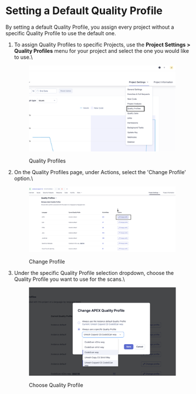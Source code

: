 # Setting a Default Quality Profile

By setting a default Quality Profile, you assign every project without a specific Quality Profile to use the default one.

1.  To assign Quality Profiles to specific Projects, use the **Project Settings > Quality Profiles** menu for your project and select the one you would like to use.\


    <figure><img src="../../../.gitbook/assets/image (1) (1) (1) (1) (1) (1) (1) (1) (1) (1) (1) (1).png" alt=""><figcaption><p>Quality Profiles</p></figcaption></figure>
2.  On the Quality Profiles page, under Actions, select the 'Change Profile' option.\


    <figure><img src="../../../.gitbook/assets/image (1) (1) (1) (1) (1) (1) (1) (1) (1) (1) (1) (1) (1).png" alt=""><figcaption><p>Change Profile</p></figcaption></figure>
3.  Under the specific Quality Profile selection dropdown, choose the Quality Profile you want to use for the scans.\


    <figure><img src="../../../.gitbook/assets/image (2) (1) (1) (1) (1) (1) (1) (1).png" alt=""><figcaption><p>Choose Quality Profile</p></figcaption></figure>

